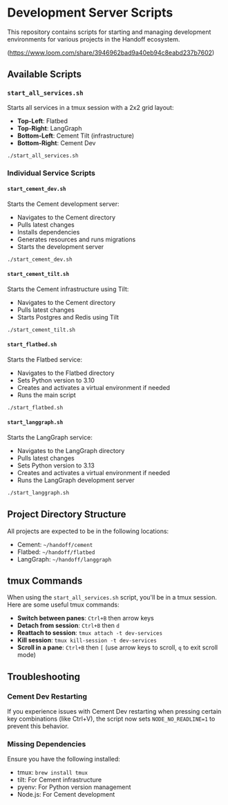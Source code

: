 # Development Server Scripts

This repository contains scripts for starting and managing development environments for various projects in the Handoff ecosystem.

(https://www.loom.com/share/3946962bad9a40eb94c8eabd237b7602)

## Available Scripts

### `start_all_services.sh`

Starts all services in a tmux session with a 2x2 grid layout:

- **Top-Left**: Flatbed
- **Top-Right**: LangGraph
- **Bottom-Left**: Cement Tilt (infrastructure)
- **Bottom-Right**: Cement Dev

```bash
./start_all_services.sh
```

### Individual Service Scripts

#### `start_cement_dev.sh`

Starts the Cement development server:

- Navigates to the Cement directory
- Pulls latest changes
- Installs dependencies
- Generates resources and runs migrations
- Starts the development server

```bash
./start_cement_dev.sh
```

#### `start_cement_tilt.sh`

Starts the Cement infrastructure using Tilt:

- Navigates to the Cement directory
- Pulls latest changes
- Starts Postgres and Redis using Tilt

```bash
./start_cement_tilt.sh
```

#### `start_flatbed.sh`

Starts the Flatbed service:

- Navigates to the Flatbed directory
- Sets Python version to 3.10
- Creates and activates a virtual environment if needed
- Runs the main script

```bash
./start_flatbed.sh
```

#### `start_langgraph.sh`

Starts the LangGraph service:

- Navigates to the LangGraph directory
- Pulls latest changes
- Sets Python version to 3.13
- Creates and activates a virtual environment if needed
- Runs the LangGraph development server

```bash
./start_langgraph.sh
```

## Project Directory Structure

All projects are expected to be in the following locations:

- Cement: `~/handoff/cement`
- Flatbed: `~/handoff/flatbed`
- LangGraph: `~/handoff/langgraph`

## tmux Commands

When using the `start_all_services.sh` script, you'll be in a tmux session. Here are some useful tmux commands:

- **Switch between panes**: `Ctrl+B` then arrow keys
- **Detach from session**: `Ctrl+B` then `d`
- **Reattach to session**: `tmux attach -t dev-services`
- **Kill session**: `tmux kill-session -t dev-services`
- **Scroll in a pane**: `Ctrl+B` then `[` (use arrow keys to scroll, `q` to exit scroll mode)

## Troubleshooting

### Cement Dev Restarting

If you experience issues with Cement Dev restarting when pressing certain key combinations (like Ctrl+V), the script now sets `NODE_NO_READLINE=1` to prevent this behavior.

### Missing Dependencies

Ensure you have the following installed:

- tmux: `brew install tmux`
- tilt: For Cement infrastructure
- pyenv: For Python version management
- Node.js: For Cement development
